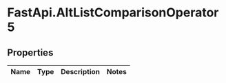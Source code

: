 # FastApi.AltListComparisonOperator5

## Properties
Name | Type | Description | Notes
------------ | ------------- | ------------- | -------------
